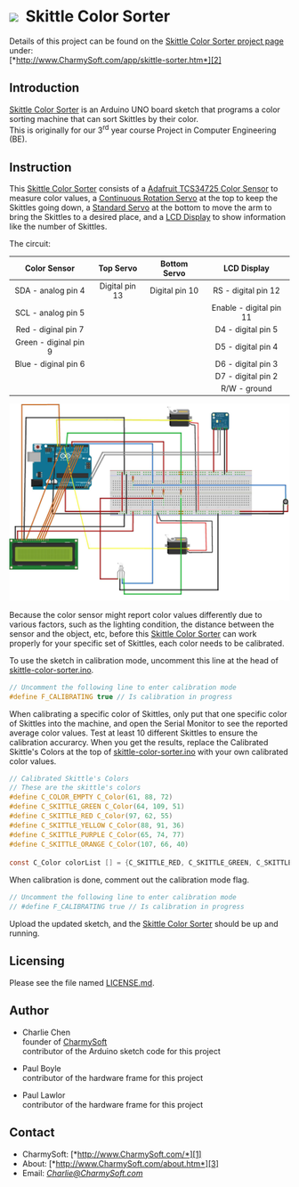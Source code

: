 <img src="http://raw.github.com/CharmySoft/skittle-color-sorter/master/images/icon.png" width="48"/>&nbsp;&nbsp;**Skittle Color Sorter**
========================
Details of this project can be found on the [Skittle Color Sorter project page][2] under:  
[*http://www.CharmySoft.com/app/skittle-sorter.htm*][2]

Introduction
------------------------
[Skittle Color Sorter][2] is an Arduino UNO board sketch that programs a color sorting machine that can sort Skittles by their color.  
This is originally for our 3<sup>rd</sup> year course Project in Computer Engineering (BE). 


Instruction
------------------------
This [Skittle Color Sorter][2] consists of a [Adafruit TCS34725 Color Sensor](http://learn.adafruit.com/adafruit-color-sensors) to measure color values, a [Continuous Rotation Servo](http://learn.adafruit.com/adafruit-motor-selection-guide/continuous-rotation-servos) at the top to keep the Skittles going down, a [Standard Servo](http://learn.adafruit.com/adafruit-arduino-lesson-14-servo-motors) at the bottom to move the arm to bring the Skittles to a desired place, and a [LCD Display](http://learn.adafruit.com/adafruit-arduino-lesson-11-lcd-displays-1/) to show information like the number of Skittles.  

The circuit:  

| Color Sensor          | Top Servo      | Bottom Servo   | LCD Display             |
|:---------------------:|:--------------:|:--------------:|:-----------------------:|
| SDA - analog pin 4    | Digital pin 13 | Digital pin 10 | RS - digital pin 12     |
| SCL - analog pin 5    |                |                | Enable - digital pin 11 |
| Red - diginal pin 7   |                |                | D4 - digital pin 5      |
| Green - diginal pin 9 |                |                | D5 - digital pin 4      |
| Blue - diginal pin 6  |                |                | D6 - digital pin 3      |
|                       |                |                | D7 - digital pin 2      |
|                       |                |                | R/W - ground            |  

![Schematic](/images/schematic.jpg?raw=true "Schematic")  

Because the color sensor might report color values differently due to various factors, such as the lighting condition, the distance between the sensor and the object, etc, before this [Skittle Color Sorter][2] can work properly for your specific set of Skittles, each color needs to be calibrated.  

To use the sketch in calibration mode, uncomment this line at the head of [skittle-color-sorter.ino](skittle-color-sorter.ino).
```c
// Uncomment the following line to enter calibration mode
#define F_CALIBRATING true // Is calibration in progress
```

When calibrating a specific color of Skittles, only put that one specific color of Skittles into the machine, and open the Serial Monitor to see the reported average color values. Test at least 10 different Skittles to ensure the calibration accurarcy. When you get the results, replace the Calibrated Skittle's Colors at the top of [skittle-color-sorter.ino](skittle-color-sorter.ino) with your own calibrated color values.
```c
// Calibrated Skittle's Colors
// These are the skittle's colors
#define C_COLOR_EMPTY C_Color(61, 88, 72)
#define C_SKITTLE_GREEN C_Color(64, 109, 51)
#define C_SKITTLE_RED C_Color(97, 62, 55)
#define C_SKITTLE_YELLOW C_Color(88, 91, 36)
#define C_SKITTLE_PURPLE C_Color(65, 74, 77)
#define C_SKITTLE_ORANGE C_Color(107, 66, 40)

const C_Color colorList [] = {C_SKITTLE_RED, C_SKITTLE_GREEN, C_SKITTLE_YELLOW, C_SKITTLE_PURPLE, C_SKITTLE_ORANGE};
```

When calibration is done, comment out the calibration mode flag.
```c
// Uncomment the following line to enter calibration mode
// #define F_CALIBRATING true // Is calibration in progress
```

Upload the updated sketch, and the [Skittle Color Sorter][2] should be up and running.


Licensing
------------------------
Please see the file named [LICENSE.md](LICENSE.md).


Author
------------------------
* Charlie Chen  
	founder of [CharmySoft][1]  
	contributor of the Arduino sketch code for this project  

* Paul Boyle  
	contributor of the hardware frame for this project  

* Paul Lawlor  
	contributor of the hardware frame for this project  


Contact
------------------------
* CharmySoft: [*http://www.CharmySoft.com/*][1]  
* About: [*http://www.CharmySoft.com/about.htm*][3]  
* Email: [*Charlie@CharmySoft.com*](mailto:Charlie@CharmySoft.com)  

[1]: http://www.CharmySoft.com/ "CharmySoft"
[2]: http://www.CharmySoft.com/app/skittle-sorter.htm "Skittle Color Sorter"
[3]: http://www.CharmySoft.com/about.htm "About CharmySoft"